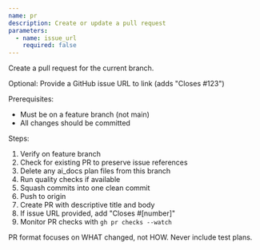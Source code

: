 ```yaml
---
name: pr
description: Create or update a pull request
parameters:
  - name: issue_url
    required: false
---
```


Create a pull request for the current branch.

Optional: Provide a GitHub issue URL to link (adds "Closes #123")

Prerequisites:
- Must be on a feature branch (not main)
- All changes should be committed

Steps:
1. Verify on feature branch
2. Check for existing PR to preserve issue references
3. Delete any ai_docs plan files from this branch
4. Run quality checks if available
5. Squash commits into one clean commit
6. Push to origin
7. Create PR with descriptive title and body
8. If issue URL provided, add "Closes #[number]"
9. Monitor PR checks with `gh pr checks --watch`

PR format focuses on WHAT changed, not HOW.
Never include test plans.
